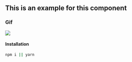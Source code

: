 ## This is an example for this component

### Gif
![](https://github.com/wangquanfugui12138/react-box-selection/raw/master/example/assets/example.gif)

#### Installation
```bash
npm i || yarn 
```